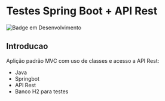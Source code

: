 # Testes Spring Boot + API Rest
![Badge em Desenvolvimento](https://img.shields.io/static/v1?label=STATUS&message=FINALIZADO&color=GREEN&style=for-the-badge)
## Introducao
Aplição padrão MVC com uso de classes e acesso a API Rest:
* Java
* Springbot
* API Rest
* Banco H2 para testes